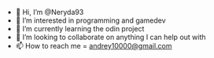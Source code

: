 - 👋 Hi, I’m @Neryda93
- 👀 I’m interested in programming and gamedev
- 🌱 I’m currently learning the odin project
- 💞️ I’m looking to collaborate on anything I can help out with
- 📫 How to reach me = andrey10000@gmail.com

<!---
Neryda93/Neryda93 is a ✨ special ✨ repository because its `README.md` (this file) appears on your GitHub profile.
You can click the Preview link to take a look at your changes.
--->
